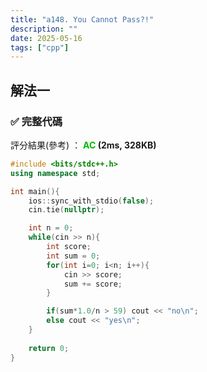 ```yaml
---
title: "a148. You Cannot Pass?!"
description: ""
date: 2025-05-16
tags: ["cpp"]
--- 
```


## 解法一

### ✅ 完整代碼

評分結果(參考) ： **<font color="#00bb00">AC</font> (2ms, 328KB)**

```cpp
#include <bits/stdc++.h>
using namespace std;

int main(){
    ios::sync_with_stdio(false);
    cin.tie(nullptr);

    int n = 0;
    while(cin >> n){
        int score;
        int sum = 0;
        for(int i=0; i<n; i++){
            cin >> score;
            sum += score;
        }

        if(sum*1.0/n > 59) cout << "no\n";
        else cout << "yes\n";
    }
    
    return 0;
}
```
